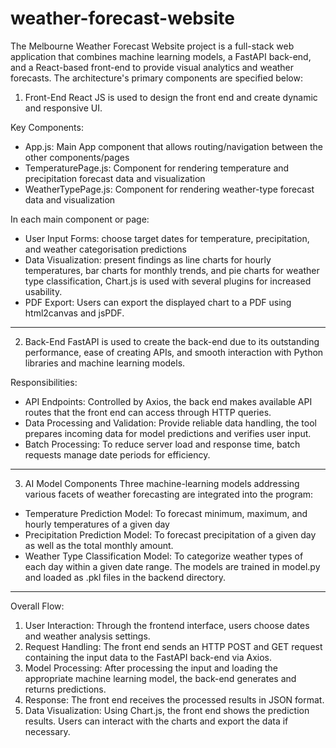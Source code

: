 # weather-forecast-website

The Melbourne Weather Forecast Website project is a full-stack web application that combines machine learning models, a FastAPI back-end, and a React-based front-end to provide visual analytics and weather forecasts. The architecture's primary components are specified below:

1. Front-End 
React JS is used to design the front end and create dynamic and responsive UI.

Key Components:
- App.js: Main App component that allows routing/navigation between the other components/pages
- TemperaturePage.js: Component for rendering temperature and precipitation forecast data and visualization
- WeatherTypePage.js: Component for rendering weather-type forecast data and visualization

In each main component or page: 
- User Input Forms: choose target dates for temperature, precipitation, and weather categorisation predictions 
- Data Visualization: present findings as line charts for hourly temperatures, bar charts for monthly trends, and pie charts for weather type classification, Chart.js is used with several plugins for increased usability.
- PDF Export: Users can export the displayed chart to a PDF using html2canvas and jsPDF.

---

2. Back-End
FastAPI is used to create the back-end due to its outstanding performance, ease of creating APIs, and smooth interaction with Python libraries and machine learning models.

Responsibilities:
- API Endpoints: Controlled by Axios, the back end makes available API routes that the front end can access through HTTP queries.
- Data Processing and Validation: Provide reliable data handling, the tool prepares incoming data for model predictions and verifies user input.
- Batch Processing: To reduce server load and response time, batch requests manage date periods for efficiency.

---

3. AI Model Components
Three machine-learning models addressing various facets of weather forecasting are integrated into the program:
- Temperature Prediction Model: To forecast minimum, maximum, and hourly temperatures of a given day
- Precipitation Prediction Model: To forecast precipitation of a given day as well as the total monthly amount.
- Weather Type Classification Model: To categorize weather types of each day within a given date range.
The models are trained in model.py and loaded as .pkl files in the backend directory.

---

Overall Flow:
1. User Interaction: Through the frontend interface, users choose dates and weather analysis settings.
2. Request Handling: The front end sends an HTTP POST and GET request containing the input data to the FastAPI back-end via Axios.
3. Model Processing: After processing the input and loading the appropriate machine learning model, the back-end generates and returns predictions.
4. Response: The front end receives the processed results in JSON format.
5. Data Visualization: Using Chart.js, the front end shows the prediction results. Users can interact with the charts and export the data if necessary.

